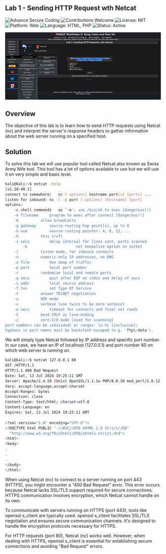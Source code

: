 ## Lab 1 - Sending HTTP Request wth Netcat
![Advance Secure Coding](https://img.shields.io/badge/Cybersecurity-Advanced-blue.svg)
![Contributions Welcome](https://img.shields.io/badge/Contributions-Welcome-brightgreen.svg)
![License: MIT](https://img.shields.io/badge/License-MIT-yellow.svg)
![Platform: Web](https://img.shields.io/badge/Platform-Web-orange.svg)
![Language: HTML, PHP](https://img.shields.io/badge/Language-HTML,%20PHP-red.svg)
![Status: Active](https://img.shields.io/badge/Status-Active-success.svg)


![Lab Image](Lab.png)

## Overview
The objective of this lab is to learn how to send HTTP requests using Netcat (nc) and interpret the server's response headers to gather information about the web server running on a specified host.

## Solution
To solve this lab we will use popular tool called Netcat also known as Swiss Army Nife tool. This tool has a lot of options available to use but we will use it on very simple and basic level.
```bash
kali@kali:~$ netcat -help
[v1.10-48.1]
connect to somewhere:	nc [-options] hostname port[s] [ports] ... 
listen for inbound:	nc -l -p port [-options] [hostname] [port]
options:
	-c shell commands	as `-e'; use /bin/sh to exec [dangerous!!]
	-e filename		program to exec after connect [dangerous!!]
	-b			allow broadcasts
	-g gateway		source-routing hop point[s], up to 8
	-G num			source-routing pointer: 4, 8, 12, ...
	-h			this cruft
	-i secs			delay interval for lines sent, ports scanned
        -k                      set keepalive option on socket
	-l			listen mode, for inbound connects
	-n			numeric-only IP addresses, no DNS
	-o file			hex dump of traffic
	-p port			local port number
	-r			randomize local and remote ports
	-q secs			quit after EOF on stdin and delay of secs
	-s addr			local source address
	-T tos			set Type Of Service
	-t			answer TELNET negotiation
	-u			UDP mode
	-v			verbose [use twice to be more verbose]
	-w secs			timeout for connects and final net reads
	-C			Send CRLF as line-ending
	-z			zero-I/O mode [used for scanning]
port numbers can be individual or ranges: lo-hi [inclusive];
hyphens in port names must be backslash escaped (e.g. 'ftp\-data').

``` 

We will simply type Netcat followed by IP address and specific port number. In our case, we have an IP of localhost (127.0.0.1) and port number 80 on which web server is running on.

```bash
kali@kali:~$ netcat 127.0.0.1 80                                                                                                        
GET /HTTP/1.1
HTTP/1.1 400 Bad Request
Date: Sat, 13 Jul 2024 19:25:11 GMT
Server: Apache/2.4.58 (Unix) OpenSSL/1.1.1w PHP/8.0.30 mod_perl/2.0.12 Perl/v5.34.1
Vary: accept-language,accept-charset
Accept-Ranges: bytes
Connection: close
Content-Type: text/html; charset=utf-8
Content-Language: en
Expires: Sat, 13 Jul 2024 19:25:11 GMT

<?xml version="1.0" encoding="UTF-8"?>
<!DOCTYPE html PUBLIC "-//W3C//DTD XHTML 1.0 Strict//EN"
  "http://www.w3.org/TR/xhtml1/DTD/xhtml1-strict.dtd">
<html>
<body>
.
.
.
</body>
</html>
```

When using Netcat (nc) to connect to a server running on port 443 (HTTPS), you might encounter a "400 Bad Request" error. This error occurs because Netcat lacks SSL/TLS support required for secure connections. HTTPS communication involves encryption, which Netcat cannot handle on its own.

To communicate with servers running on HTTPS (port 443), tools like openssl s_client are typically used. openssl s_client facilitates SSL/TLS negotiation and ensures secure communication channels. It's designed to handle the encryption protocols necessary for HTTPS.

For HTTP requests (port 80), Netcat (nc) works well. However, when dealing with HTTPS, openssl s_client is essential for establishing secure connections and avoiding "Bad Request" errors.
